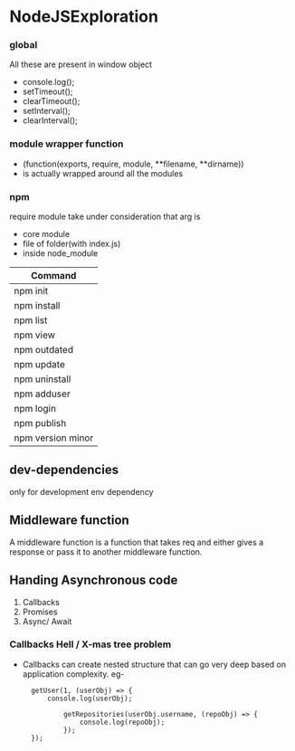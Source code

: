 # NodeJSExploration

### global

All these are present in window object

- console.log();
- setTimeout();
- clearTimeout();
- setInterval();
- clearInterval();

### module wrapper function

- (function(exports, require, module, **filename, **dirname))
- is actually wrapped around all the modules

### npm

require module take under consideration that arg is

- core module
- file of folder(with index.js)
- inside node_module

| Command           |
| ----------------- |
| npm init          |
| npm install       |
| npm list          |
| npm view          |
| npm outdated      |
| npm update        |
| npm uninstall     |
| npm adduser       |
| npm login         |
| npm publish       |
| npm version minor |

## dev-dependencies

only for development env dependency

## Middleware function

A middleware function is a function that takes req and either gives a response or pass it to another middleware function.

## Handing Asynchronous code

1. Callbacks
1. Promises
1. Async/ Await

### Callbacks Hell / X-mas tree problem

- Callbacks can create nested structure that can go very deep based on application complexity. eg-

        getUser(1, (userObj) => {
            console.log(userObj);

                getRepositories(userObj.username, (repoObj) => {
                    console.log(repoObj);
                });
        });
